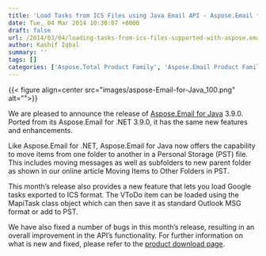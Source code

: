 ```yaml
---
title: 'Load Tasks from ICS Files using Java Email API - Aspose.Email for Java 3.9.0'
date: Tue, 04 Mar 2014 10:30:07 +0000
draft: false
url: /2014/03/04/loading-tasks-from-ics-files-supported-with-aspose.email-for-java-3.9.0/
author: Kashif Iqbal
summary: ''
tags: []
categories: ['Aspose.Total Product Family', 'Aspose.Email Product Family']
---
```




{{< figure align=center src="images/aspose-Email-for-Java_100.png" alt="">}}


We are pleased to announce the release of [Aspose.Email for Java][1] 3.9.0. Ported from its Aspose.Email for .NET 3.9.0, it has the same new features and enhancements.

Like Aspose.Email for .NET, Aspose.Email for Java now offers the capability to move items from one folder to another in a Personal Storage (PST) file. This includes moving messages as well as subfolders to new parent folder as shown in our online article Moving Items to Other Folders in PST.

This month’s release also provides a new feature that lets you load Google tasks exported to ICS format. The VToDo item can be loaded using the MapiTask class object which can then save it as standard Outlook MSG format or add to PST.

We have also fixed a number of bugs in this month’s release, resulting in an overall improvement in the API’s functionality. For further information on what is new and fixed, please refer to the [product download page][2].




[1]: https://products.aspose.com/email/java
[2]: https://downloads.aspose.com/email/java




